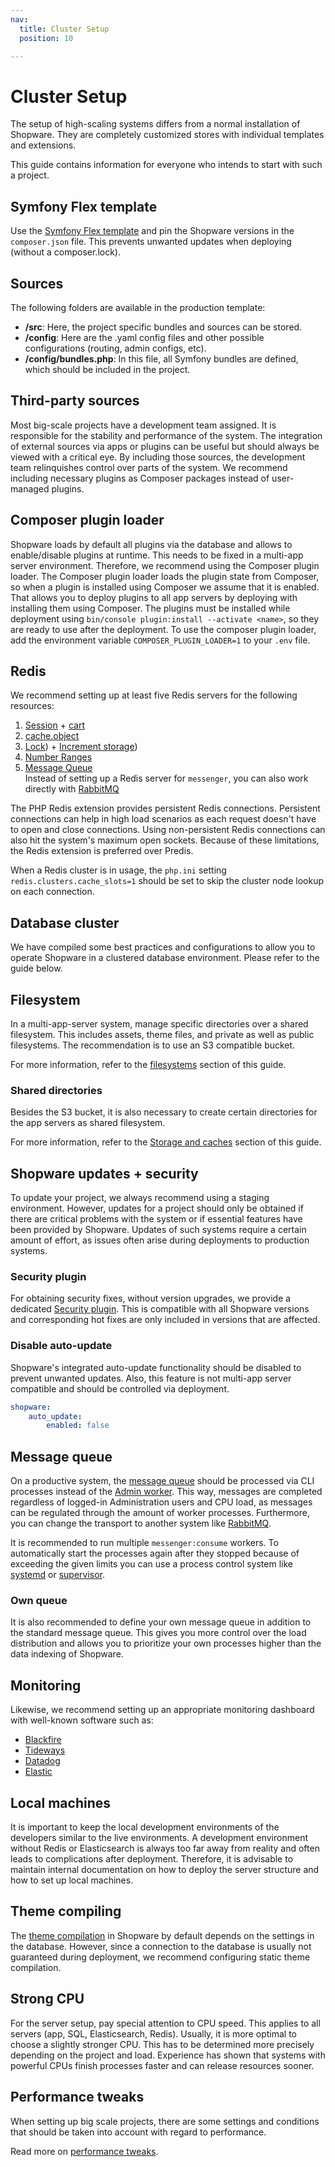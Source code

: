 ```yaml
---
nav:
  title: Cluster Setup
  position: 10

---
```


# Cluster Setup

The setup of high-scaling systems differs from a normal installation of Shopware. They are completely customized stores with individual templates and extensions.

This guide contains information for everyone who intends to start with such a project.

## Symfony Flex template

Use the [Symfony Flex template](../../installation/template) and pin the Shopware versions in the `composer.json` file. This prevents unwanted updates when deploying (without a composer.lock).

## Sources

The following folders are available in the production template:

- **/src**: Here, the project specific bundles and sources can be stored.
- **/config**: Here are the .yaml config files and other possible configurations (routing, admin configs, etc).
- **/config/bundles.php**: In this file, all Symfony bundles are defined, which should be included in the project.

## Third-party sources

Most big-scale projects have a development team assigned. It is responsible for the stability and performance of the system. The integration of external sources via apps or plugins can be useful but should always be viewed with a critical eye. By including those sources, the development team relinquishes control over parts of the system. We recommend including necessary plugins as Composer packages instead of user-managed plugins.

## Composer plugin loader

Shopware loads by default all plugins via the database and allows to enable/disable plugins at runtime. This needs to be fixed in a multi-app server environment. Therefore, we recommend using the Composer plugin loader. The Composer plugin loader loads the plugin state from Composer, so when a plugin is installed using Composer we assume that it is enabled.
That allows you to deploy plugins to all app servers by deploying with installing them using Composer. The plugins must be installed while deployment using `bin/console plugin:install --activate <name>`, so they are ready to use after the deployment. To use the composer plugin loader, add the environment variable `COMPOSER_PLUGIN_LOADER=1` to your `.env` file.

## Redis

We recommend setting up at least five Redis servers for the following resources:

1. [Session](../performance/session) + [cart](../infrastructure/database-cluster#cart-in-redis)
1. [cache.object](../performance/caches#example-replace-some-cache-with-redis)
1. [Lock](../performance/lock-store)) + [Increment storage](../performance/increment))
1. [Number Ranges](../performance/number-ranges)
1. [Message Queue](../infrastructure/message-queue#transport-redis-example)  
   Instead of setting up a Redis server for `messenger`, you can also work directly with [RabbitMQ](../infrastructure/message-queue#transport-rabbitmq-example)

The PHP Redis extension provides persistent Redis connections. Persistent connections can help in high load scenarios as each request doesn't have to open and close connections. Using non-persistent Redis connections can also hit the system's maximum open sockets. Because of these limitations, the Redis extension is preferred over Predis.

When a Redis cluster is in usage, the `php.ini` setting `redis.clusters.cache_slots=1` should be set to skip the cluster node lookup on each connection.

## Database cluster

We have compiled some best practices and configurations to allow you to operate Shopware in a clustered database environment. Please refer to the guide below.

<PageRef page="../infrastructure/database-cluster" />

## Filesystem

In a multi-app-server system, manage specific directories over a shared filesystem. This includes assets, theme files, and private as well as public filesystems. The recommendation is to use an S3 compatible bucket.

For more information, refer to the [filesystems](../infrastructure/filesystem) section of this guide.

### Shared directories

Besides the S3 bucket, it is also necessary to create certain directories for the app servers as shared filesystem.

For more information, refer to the [Storage and caches](./composer#storage-and-caches) section of this guide.

## Shopware updates + security

To update your project, we always recommend using a staging environment. However, updates for a project should only be obtained if there are critical problems with the system or if essential features have been provided by Shopware.
Updates of such systems require a certain amount of effort, as issues often arise during deployments to production systems.

### Security plugin

For obtaining security fixes, without version upgrades, we provide a dedicated [Security plugin](https://store.shopware.com/swag136939272659f/shopware-6-sicherheits-plugin.html). This is compatible with all Shopware versions and corresponding hot fixes are only included in versions that are affected.

### Disable auto-update

Shopware's integrated auto-update functionality should be disabled to prevent unwanted updates. Also, this feature is not multi-app server compatible and should be controlled via deployment.

```yaml
shopware:
    auto_update:
        enabled: false
```

## Message queue

On a productive system, the [message queue](../infrastructure/message-queue) should be processed via CLI processes instead of the [Admin worker](../infrastructure/message-queue#admin-worker). This way, messages are completed regardless of logged-in Administration users and CPU load, as messages can be regulated through the amount of worker processes. Furthermore, you can change the transport to another system like [RabbitMQ](https://www.rabbitmq.com/).

It is recommended to run multiple `messenger:consume` workers. To automatically start the processes again after they stopped because of exceeding the given limits you can use a process control system like [systemd](https://www.freedesktop.org/wiki/Software/systemd/) or [supervisor](http://supervisord.org/running.html).

### Own queue

It is also recommended to define your own message queue in addition to the standard message queue. This gives you more control over the load distribution and allows you to prioritize your own processes higher than the data indexing of Shopware.

## Monitoring

Likewise, we recommend setting up an appropriate monitoring dashboard with well-known software such as:

- [Blackfire](https://www.blackfire.io/)
- [Tideways](https://tideways.com/)
- [Datadog](https://www.datadoghq.com/)
- [Elastic](https://www.elastic.co/)

## Local machines

It is important to keep the local development environments of the developers similar to the live environments. A development environment without Redis or Elasticsearch is always too far away from reality and often leads to complications after deployment. Therefore, it is advisable to maintain internal documentation on how to deploy the server structure and how to set up local machines.

## Theme compiling

The [theme compilation](deployments/build-w-o-db#compiling-the-storefront-without-database) in Shopware by default depends on the settings in the database. However, since a connection to the database is usually not guaranteed during deployment, we recommend configuring static theme compilation.

## Strong CPU

For the server setup, pay special attention to CPU speed. This applies to all servers (app, SQL, Elasticsearch, Redis). Usually, it is more optimal to choose a slightly stronger CPU. This has to be determined more precisely depending on the project and load. Experience has shown that systems with powerful CPUs finish processes faster and can release resources sooner.

## Performance tweaks

When setting up big scale projects, there are some settings and conditions that should be taken into account with regard to performance.

Read more on [performance tweaks](../performance/performance-tweaks).
